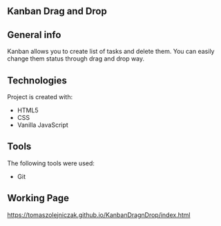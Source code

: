 ## Kanban Drag and Drop
## General info
Kanban allows you to create list of tasks and delete them. You can easily change them status through drag and drop way.

## Technologies
Project is created with:
* HTML5
* CSS
* Vanilla JavaScript

## Tools
The following tools were used:
* Git

## Working Page
https://tomaszolejniczak.github.io/KanbanDragnDrop/index.html
